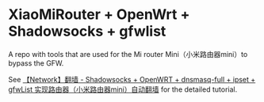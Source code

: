 # XiaoMiRouter + OpenWrt + Shadowsocks + gfwlist
A repo with tools that are used for the Mi router Mini（小米路由器mini）to bypass the GFW.

See [【Network】翻墙 - Shadowsocks + OpenWRT + dnsmasq-full + ipset + gfwList 实现路由器（小米路由器mini）自动翻墙](http://swsmile.info/2019/01/30/%E3%80%90Network%E3%80%91%E7%BF%BB%E5%A2%99-Shadowsocks-OpenWRT-dnsmasq-full-ipset-gfwList-%E5%AE%9E%E7%8E%B0%E8%B7%AF%E7%94%B1%E5%99%A8%EF%BC%88%E5%B0%8F%E7%B1%B3%E8%B7%AF%E7%94%B1%E5%99%A8mini%EF%BC%89%E8%87%AA%E5%8A%A8%E7%BF%BB%E5%A2%99/#more) for the detailed tutorial.
